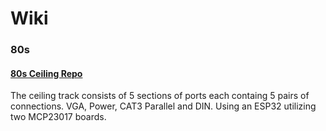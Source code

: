# Wiki


### 80s

#### [80s Ceiling Repo](https://github.com/HatchEscapes/80s-ceiling)
The ceiling track consists of 5 sections of ports each containg 5 pairs of connections. VGA, Power, CAT3 Parallel and DIN. 
Using an ESP32 utilizing two MCP23017 boards. 
